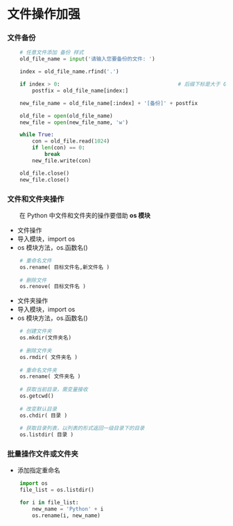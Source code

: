 # 文件操作加强

### 文件备份



```python
    # 任意文件添加 备份 样式
    old_file_name = input('请输入您要备份的文件: ')

    index = old_file_name.rfind('.')

    if index > 0:                                      # 后缀下标是大于 0 的
        postfix = old_file_name[index:]

    new_file_name = old_file_name[:index] + '[备份]' + postfix

    old_file = open(old_file_name)
    new_file = open(new_file_name, 'w')

    while True:
        con = old_file.read(1024)
        if len(con) == 0:
            break
        new_file.write(con)

    old_file.close()
    new_file.close()
```

### 文件和文件夹操作
&emsp;&emsp;在 Python 中文件和文件夹的操作要借助 **os 模块**

*  文件操作
  *  导入模块，import os
  *  os 模块方法，os.函数名()
  
  ```python
      # 重命名文件
      os.rename( 目标文件名,新文件名 )
      
      # 删除文件
      os.renove( 目标文件名 )
  ```

*  文件夹操作
  *  导入模块，import os
  *  os 模块方法，os.函数名()
  
  ```python
      # 创建文件夹
      os.mkdir(文件夹名)
      
      # 删除文件夹
      os.rmdir( 文件夹名 )
      
      # 重命名文件夹
      os.rename( 文件夹名 )
      
      # 获取当前目录，需变量接收
      os.getcwd()
      
      # 改变默认目录
      os.chdir( 目录 )
      
      # 获取目录列表，以列表的形式返回一级目录下的目录
      os.listdir( 目录 )
  ```


### 批量操作文件或文件夹
* 添加指定重命名


```python
    import os
    file_list = os.listdir()

    for i in file_list:
        new_name = 'Python' + i
        os.rename(i, new_name)

```

















